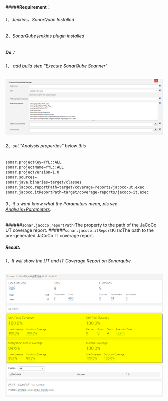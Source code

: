 #####**Requirement：**
###### 1、Jenkins、SonarQube Installed
###### 2、SonarQube jenkins plugin installed

##### **Do：**
###### 1、 add build step "Execute SonarQube Scanner"
![add sonarqube scanner step](https://github.com/yanliangyang/Infa/blob/master/image/2016-08-03_151326.png)

###### 2、set "Analysis properties" below this
<pre><code>sonar.projectKey=YYL::ALL
sonar.projectName=YYL::ALL
sonar.projectVersion=1.0
sonar.sources=.
sonar.java.binaries=target/classes
sonar.jacoco.reportPath=target/coverage-reports/jacoco-ut.exec
sonar.jacoco.itReportPath=target/coverage-reports/jacoco-it.exec
</code></pre>

###### *3、if u want know what the Parameters mean, pls see* [Analysis+Parameters](http://docs.sonarqube.org/display/SONAR/Analysis+Parameters "Analysis+Parameters").
######`sonar.jacoco.reportPath`:The property to the path of the JaCoCo UT coverage report.
######`sonar.jacoco.itReportPath`:The path to the pre-generated JaCoCo IT coverage report.

##### **Result:**
###### 1、It will show the UT and IT Coverage Report on Sonarqube
![sonarqube show ut and it coverage report](https://github.com/yanliangyang/Infa/blob/master/image/2016-08-05_155733.png) 